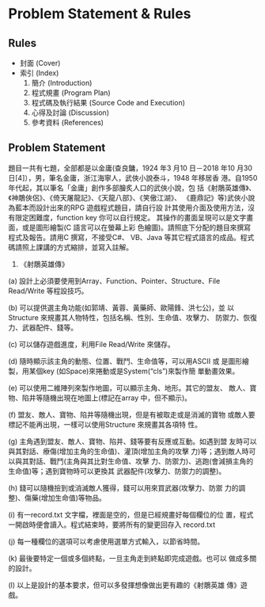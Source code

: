 # Problem Statement & Rules

## Rules
- 封面 (Cover)
- 索引 (Index)
  1. 簡介 (Introduction)
  2. 程式規畫 (Program Plan)
  3. 程式碼及執行結果 (Source Code and Execution)
  4. 心得及討論 (Discussion)
  5. 參考資料 (References)

## Problem Statement
題目一共有七題，全部都是以金庸(查良鏞，1924 年3 月10 日－2018 年10
月30 日[4]），男，筆名金庸，浙江海寧人，武俠小說泰斗，1948 年移居香
港。自1950 年代起，其以筆名「金庸」創作多部膾炙人口的武俠小說，包
括《射鵰英雄傳》、《神鵰俠侶》、《倚天屠龍記》、《天龍八部》、《笑傲江湖》、
《鹿鼎記》等)武俠小說為藍本而設計出來的RPG 遊戲程式題目，請自行設
計其使用介面及使用方法，沒有限定困難度，function key 你可以自行規定。
其操作的畫面呈現可以是文字畫面，或是圖形繪製(C 語言可以在螢幕上彩
色繪圖)。請照底下分配的題目來撰寫程式及報告。請用C 撰寫，不接受C#、
VB、Java 等其它程式語言的成品。程式碼請照上課講的方式縮排，並寫入註解。

1. 《射鵰英雄傳》

(a) 設計上必須要使用到Array、Function、Pointer、Structure、File
Read/Write 等程設技巧。

(b) 可以提供選主角功能(如郭靖、黃蓉、黃藥師、歐陽鋒、洪七公)，並
以Structure 來規畫其人物特性，包括名稱、性別、生命值、攻擊力、
防禦力、恢復力、武器配件、錢等。

(c) 可以儲存遊戲進度，利用File Read/Write 來儲存。

(d) 隨時顯示該主角的動態、位置、戰鬥、生命值等，可以用ASCII 或
是圖形繪製，用某個key (如Space)來捲動或是System(“cls”)來製作簡
單動畫效果。

(e) 可以使用二維陣列來製作地圖，可以顯示主角、地形。其它的盟友、
敵人、寶物、陷井等隨機出現在地圖上(標記在array 中，但不顯示)。

(f) 盟友、敵人、寶物、陷井等隨機出現，但是有被取走或是消滅的寶物
或敵人要標記不能再出現，一樣可以使用Structure 來規畫其各項特
性。

(g) 主角遇到盟友、敵人、寶物、陷井、錢等要有反應或互動。如遇到盟
友時可以與其對話、療傷(增加主角的生命值)、灌頂(增加主角的攻擊
力)等；遇到敵人時可以與其對話、戰鬥(主角與其比對生命值、攻擊
力、防禦力)、逃跑(會減損主角的生命值)等；遇到寶物時可以更換其
武器配件(攻擊力、防禦力的調整)。

(h) 錢可以隨機撿到或消滅敵人獲得，錢可以用來買武器(攻擊力、防禦
力的調整)、傷藥(增加生命值)等物品。

(i) 有一record.txt 文字檔，裡面是空的，但是已經規畫好每個欄位的位
置，程式一開啟時便會讀入。程式結束時，要將所有的變更回存入
record.txt

(j) 每一種欄位的選項可以考慮使用選單方式輸入，以節省時間。


(k) 最後要特定一個或多個終點，一旦主角走到終點即完成遊戲。也可以
做成多關的設計。

(l) 以上是設計的基本要求，但可以多發揮想像做出更有趣的《射鵰英雄
傳》遊戲。




